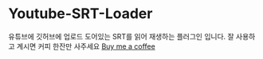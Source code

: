 # Youtube-SRT-Loader
유튜브에 깃허브에 업로드 도어있는 SRT를 읽어 재생하는 플러그인 입니다.
잘 사용하고 계시면 커피 한잔만 사주세요
[Buy me a coffee](buymeacoffee.com/TinyUD)

